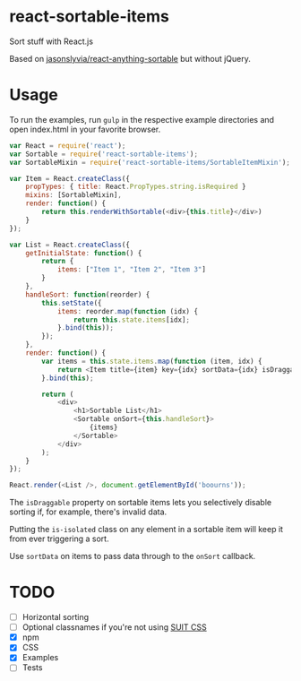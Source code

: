 # react-sortable-items
Sort stuff with React.js

Based on [jasonslyvia/react-anything-sortable](https://github.com/jasonslyvia/react-anything-sortable) but without jQuery.

# Usage
To run the examples, run `gulp` in the respective example directories and open index.html in your favorite browser.

```javascript
var React = require('react');
var Sortable = require('react-sortable-items');
var SortableMixin = require('react-sortable-items/SortableItemMixin');

var Item = React.createClass({
	propTypes: { title: React.PropTypes.string.isRequired }
	mixins: [SortableMixin],
	render: function() {
		return this.renderWithSortable(<div>{this.title}</div>)
	}
});

var List = React.createClass({
	getInitialState: function() {
		return {
			items: ["Item 1", "Item 2", "Item 3"]
		}
	},
	handleSort: function(reorder) {
		this.setState({
			items: reorder.map(function (idx) {
				return this.state.items[idx];
			}.bind(this));
		});
	},
	render: function() {
		var items = this.state.items.map(function (item, idx) {
			return <Item title={item} key={idx} sortData={idx} isDraggable={true} />;
		}.bind(this);

		return (
			<div>
				<h1>Sortable List</h1>
				<Sortable onSort={this.handleSort}>
					{items}
				</Sortable>
			</div>
		);
	}
});

React.render(<List />, document.getElementById('boourns'));

```

The `isDraggable` property on sortable items lets you selectively disable sorting if, for example, there's invalid data.

Putting the `is-isolated` class on any element in a sortable item will keep it from ever triggering a sort.

Use `sortData` on items to pass data through to the `onSort` callback.

# TODO
- [ ] Horizontal sorting
- [ ] Optional classnames if you're not using [SUIT CSS](http://suitcss.github.io/)
- [x] npm
- [x] CSS
- [x] Examples
- [ ] Tests
